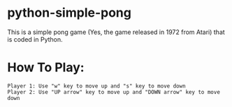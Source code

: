 # python-simple-pong
This is a simple pong game (Yes, the game released in 1972 from Atari) that is coded in Python.


# How To Play:
	Player 1: Use "w" key to move up and "s" key to move down
	Player 2: Use "UP arrow" key to move up and "DOWN arrow" key to move down
